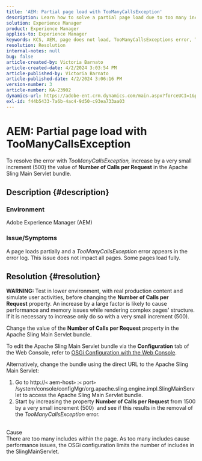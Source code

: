 ```yaml
---
title: 'AEM: Partial page load with TooManyCallsException'
description: Learn how to solve a partial page load due to too many includes within the page.
solution: Experience Manager
product: Experience Manager
applies-to: Experience Manager
keywords: KCS, AEM, page does not load, TooManyCallsExceptions error, TooManyCallsExceptions, Adobe Experience Manager, troubleshooting, Experience Manager
resolution: Resolution
internal-notes: null
bug: false
article-created-by: Victoria Barnato
article-created-date: 4/2/2024 3:03:54 PM
article-published-by: Victoria Barnato
article-published-date: 4/2/2024 3:06:16 PM
version-number: 3
article-number: KA-23902
dynamics-url: https://adobe-ent.crm.dynamics.com/main.aspx?forceUCI=1&pagetype=entityrecord&etn=knowledgearticle&id=80c71e33-02f1-ee11-904b-6045bd04ed02
exl-id: f44b5433-7a6b-4ac4-9d50-c93ea733aa03
---
```

# AEM: Partial page load with TooManyCallsException


To resolve the error with *TooManyCallsException,* increase by a very small increment (500) the value of <b>Number of Calls per Request</b> in the Apache Sling Main Servlet bundle.

## Description {#description}


### Environment

Adobe Experience Manager (AEM)

### Issue/Symptoms

A page loads partially and a *TooManyCallsException* error appears in the error log. This issue does not impact all pages. Some pages load fully.


## Resolution {#resolution}


<b>WARNING: </b>Test in lower environment, with real production content and simulate user activities, before changing the <b>Number of Calls per Request</b> property. An increase by a large factor is likely to cause performance and memory issues while rendering complex pages' structure. If it is necessary to increase only do so with a very small increment (500). 

Change the value of the <b>Number of Calls per Request</b> property in the Apache Sling Main Servlet bundle.

To edit the Apache Sling Main Servlet bundle via the <b>Configuration</b> tab of the Web Console, refer to [OSGi Configuration with the Web Console](https://experienceleague.adobe.com/en/docs/experience-manager-65/content/implementing/deploying/configuring/configuring-osgi#osgi-configuration-with-the-web-console).

Alternatively, change the bundle using the direct URL to the Apache Sling Main Servlet:

1. Go to http://`<` aem-host`>` :`<` port`>` /system/console/configMgr/org.apache.sling.engine.impl.SlingMainServlet to access the Apache Sling Main Servlet bundle.
2. Start by increasing the property <b>Number of Calls per Request</b> from 1500 by a very small increment (500)  and see if this results in the removal of the *TooManyCallsException* error.

<br>Cause<br>
There are too many includes within the page. As too many includes cause performance issues, the OSGi configuration limits the number of includes in the SlingMainServlet.
